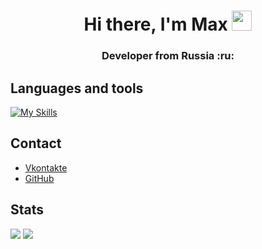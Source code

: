 <h1 align="center">Hi there, I'm Max
<img src="https://github.com/blackcater/blackcater/raw/main/images/Hi.gif" height="32"/></h1>
<h3 align="center">Developer from Russia :ru:</h3>

<h2>Languages and tools</h2>

[![My Skills](https://skillicons.dev/icons?i=github,python,cs,mysql,html,css,bootstrap)](https://skillicons.dev)

<h2>Contact</h2>
<ul>
  <li><a href="https://vk.com/mkorealm">Vkontakte</a></li>
  <li><a href="https://github.com/MKoreallycool">GitHub</a></li>
</ul>

<h2>Stats</h2>
<img src="http://github-profile-summary-cards.vercel.app/api/cards/profile-details?username=MKoreallycool&theme=transparent"/>
<img src="https://github-readme-stats.vercel.app/api?username=MKoreallycool&show_icons=true&theme=transparent"/>
